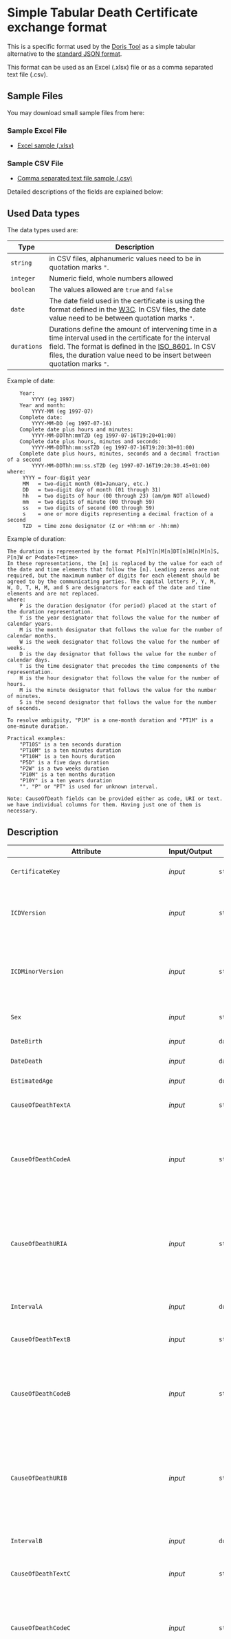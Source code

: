 ﻿# Simple Tabular Death Certificate exchange format

This is a specific format used by the [Doris Tool](https://icd.who.int/doris) as a simple tabular alternative to the [standard JSON format](json-format.md).

This format can be used as an Excel (.xlsx) file or as a comma separated text file (.csv). 

## Sample Files
You may download small sample files from here:
### Sample Excel File
- [Excel sample (.xlsx)](files/sample.xlsx)

### Sample CSV File
- [Comma separated text file sample (.csv)](files/sample.csv)

Detailed descriptions of the fields are explained below:

## Used Data types

The data types used are:

| Type | Description |
| --- | --- |
| `string` | in CSV files, alphanumeric values need to be in quotation marks `"`. |
| `integer` | Numeric field, whole numbers allowed |
| `boolean` | The values allowed are `true` and `false` |
| `date` | The date field used in the certificate is using the format defined in the [W3C](https://www.w3.org/TR/NOTE-datetime). In CSV files, the date value need to be between quotation marks `"`. |
| `durations` | Durations define the amount of intervening time in a time interval used in the certificate for the interval field. The format is defined in the [ISO_8601](https://en.wikipedia.org/wiki/ISO_8601#Durations). In CSV files, the duration value need to be insert between quotation marks `"`.|

Example of date:

```
    Year:
        YYYY (eg 1997)  
    Year and month:  
        YYYY-MM (eg 1997-07)  
    Complete date:  
        YYYY-MM-DD (eg 1997-07-16)  
    Complete date plus hours and minutes:  
        YYYY-MM-DDThh:mmTZD (eg 1997-07-16T19:20+01:00)  
    Complete date plus hours, minutes and seconds:  
        YYYY-MM-DDThh:mm:ssTZD (eg 1997-07-16T19:20:30+01:00)  
    Complete date plus hours, minutes, seconds and a decimal fraction of a second  
        YYYY-MM-DDThh:mm:ss.sTZD (eg 1997-07-16T19:20:30.45+01:00)
where:
     YYYY = four-digit year
     MM   = two-digit month (01=January, etc.)
     DD   = two-digit day of month (01 through 31)
     hh   = two digits of hour (00 through 23) (am/pm NOT allowed)
     mm   = two digits of minute (00 through 59)
     ss   = two digits of second (00 through 59)
     s    = one or more digits representing a decimal fraction of a second
     TZD  = time zone designator (Z or +hh:mm or -hh:mm)
```

Example of duration:

```
The duration is represented by the format P[n]Y[n]M[n]DT[n]H[n]M[n]S, P[n]W or P<date>T<time>
In these representations, the [n] is replaced by the value for each of the date and time elements that follow the [n]. Leading zeros are not required, but the maximum number of digits for each element should be agreed to by the communicating parties. The capital letters P, Y, M, W, D, T, H, M, and S are designators for each of the date and time elements and are not replaced.
where:
    P is the duration designator (for period) placed at the start of the duration representation.
    Y is the year designator that follows the value for the number of calendar years.
    M is the month designator that follows the value for the number of calendar months.
    W is the week designator that follows the value for the number of weeks.
    D is the day designator that follows the value for the number of calendar days.
    T is the time designator that precedes the time components of the representation.
    H is the hour designator that follows the value for the number of hours.
    M is the minute designator that follows the value for the number of minutes.
    S is the second designator that follows the value for the number of seconds.

To resolve ambiguity, "P1M" is a one-month duration and "PT1M" is a one-minute duration.

Practical examples:
    "PT10S" is a ten seconds duration
    "PT10M" is a ten minutes duration
    "PT10H" is a ten hours duration
    "P5D" is a five days duration
    "P2W" is a two weeks duration
    "P10M" is a ten months duration
    "P10Y" is a ten years duration
    "", "P" or "PT" is used for unknown interval.
```

```
Note: CauseOfDeath fields can be provided either as code, URI or text. we have individual columns for them. Having just one of them is necessary. 
```

## Description

| Attribute | Input/Output | Type | Description |
| --- | --- | --- | --- |
| `CertificateKey` | _input_ | `string` | Can be used to identify the certificate. |
| `ICDVersion` | _input_ | `string` | Specify the ICD revision used for the coding of the certificate. DORIS currently supports `ICD11`  |
| `ICDMinorVersion` | _input_ | `string` | Specify the ICD minor version used for the coding of the certificate associated to the ICD version. |
| `Sex` | _input_ | `string` | 1: Male, 2: Female, 9: Unknown |
| `DateBirth` | _input_ | `date` | _see date format above_ |
| `DateDeath` | _input_ | `date` | _see date format above_ |
| `EstimatedAge` | _input_ | `durations` | _see durations format above_ |
| `CauseOfDeathTextA` | _input_ | `string` | Cause field A. Textual conditions.  |
| `CauseOfDeathCodeA` | _input_ | `string` | Cause field A. Classification codes comma separated. Its allowed to use post coordination, i.e. “Stem A & Ext 1 / Stem B”.  |
| `CauseOfDeathURIA` | _input_ | `string` | Cause field A. Classification URI comma separated (Used only for ICD-11). Its allowed to use post coordination, i.e. “Stem A & Ext 1 / Stem B”. |
| `IntervalA` | _input_ | `durations` | Time interval from onset to death for Field A.|
| `CauseOfDeathTextB` | _input_ | `string` | Cause field B. Textual conditions. |
| `CauseOfDeathCodeB` | _input_ | `string` | Cause field B. Classification codes comma separated. Its allowed to use post coordination, i.e. “Stem A & Ext 1 / Stem B”. |
| `CauseOfDeathURIB` | _input_ | `string` | Cause field B. Classification URI comma separated (Used only for ICD-11). Its allowed to use post coordination, i.e. “Stem A & Ext 1 / Stem B”. |
| `IntervalB` | _input_ | `durations` | Time interval from onset to death for Field B. |
| `CauseOfDeathTextC` | _input_ | `string` | Cause field C. Textual conditions. |
| `CauseOfDeathCodeC` | _input_ | `string` | Cause field C. Classification codes comma separated. Its allowed to use post coordination, i.e. “Stem A & Ext 1 / Stem B”. |
| `CauseOfDeathURIC` | _input_ | `string` | Cause field C. Classification URI comma separated (Used only for ICD-11). Its allowed to use post coordination, i.e. “Stem A & Ext 1 / Stem B”. |
| `IntervalC` | _input_ | `durations` | Time interval from onset to death for Field C. |
| `CauseOfDeathTextD` | _input_ | `string` | Cause field D. Textual conditions. |
| `CauseOfDeathCodeD` | _input_ | `string` | Cause field D. Classification codes comma separated. Its allowed to use post coordination, i.e. “Stem A & Ext 1 / Stem B”. |
| `CauseOfDeathURID` | _input_ | `string` | Cause field D. Classification URI comma separated (Used only for ICD-11). Its allowed to use post coordination, i.e. “Stem A & Ext 1 / Stem B”. |
| `IntervalD` | _input_ | `durations`  |Time interval from onset to death for Field D. |
| `CauseOfDeathTextE` | _input_ | `string` | Cause field E. Textual conditions. |
| `CauseOfDeathCodeE` | _input_ | `string` | Cause field E. Classification codes comma separated. Its allowed to use post coordination, i.e. “Stem A & Ext 1 / Stem B”. |
| `CauseOfDeathURIE` | _input_ | `string` | Cause field E. Classification URI comma separated (Used only for ICD-11). Its allowed to use post coordination, i.e. “Stem A & Ext 1 / Stem B”. |
| `IntervalE` | _input_ | `durations` | Time interval from onset to death for Field E. |
| `CauseOfDeathTextPart2` | _input_ | `string` | Cause field Part2. Textual conditions. |
| `CauseOfDeathCodePart2` | _input_ | `string` | Cause field Part2. Classification codes comma separated. Its allowed to use post coordination, i.e. “Stem A & Ext 1 / Stem B”. |
| `CauseOfDeathURIPart2` | _input_ | `string` | Cause field Part2. Classification URI comma separated. Its allowed to use post coordination, i.e. “Stem A & Ext 1 / Stem B”. |
| `SurgeryWasPerformed` | _input_ | `integer` | 0: No, 1: Yes, 9: Unknown |
| `SurgeryDate` | _input_ | `date` | _see date format above_ |
| `SurgeryReason` | _input_ | `string` | If yes, specify reason for surgery (disease or condition). |
| `AutopsyWasRequested` | _input_ | `integer` | 0: No, 1: Yes, 9: Unknown |
| `AutopsyFindings` | _input_ | `integer` | 0: No, 1: Yes, 9: Unknown |
| `MannerOfDeath` | _input_ | `integer` | 0: Disease, 1: Accident, 2: Intentional self harm, 3: Assault, 4: Legal intervention, 5: War, 6: Could not be determined, 7: Pending investigation, 9: Unknown |
| `MannerOfDeathDateOfExternalCauseOrPoisoning` | _input_ | `date` | _see date format above_ |
| `MannerOfDeathDescriptionExternalCause` | _input_ | `string` | Description external cause. |
| `MannerOfDeathPlaceOfOccuranceExternalCause` | _input_ | `integer` | 0: At home, 1: Residential institution, 2: School, other institution, public administration area, 3: Sports and athletics area, 4: Street and highway, 5: Trade and service area, 6: Industrial and construction area, 7: Farm, 8: Other place, 9: Unknown |
| `FetalOrInfantDeathMultiplePregnancy` | _input_ | `integer` | 0: No, 1: Yes, 9: Unknown |
| `FetalOrInfantDeathStillborn` | _input_ | `integer` | 0: No, 1: Yes, 9: Unknown |
| `FetalOrInfantDeathDeathWithin24h` | _input_ | `integer` | If death within 24h specify number of hours survived. |
| `FetalOrInfantDeathBirthWeight` | _input_ | `integer` | Birth weight (in grams). |
| `FetalOrInfantDeathPregnancyWeeks` | _input_ | `integer` | Number of completed weeks of pregnancy. |
| `FetalOrInfantDeathAgeMother` | _input_ | `integer` | Age of mother (years). |
| `FetalOrInfantDeathPerinatalDescription` | _input_ | `string` | If death was perinatal, please state condition of mother that affected the fetus and newborn. |
| `MaternalDeathWasPregnant` | _input_ | `integer` | 0: No, 1: Yes, 9: Unknown |
| `MaternalDeathTimeFromPregnancy` | _input_ | `integer` | 0: "At time of death", 1: "Within 42 days before the death", 2: "Between 43 days up to 1 year before death", 3: "One year or more before death", 9: Unknown |
| `MaternalDeathPregnancyContribute` | _input_ | `integer` |  0: No, 1: Yes, 9: Unknown  |
| `UnderlyingCauseOfDeath` | _input_ | `string` | Manually assigned underlying cause of death provided as code (optional)|
| `UnderlyingCauseOfDeathURI` | _input_ | `string` | Manually assigned underlying cause of death provided as a linearization URI (optional) | 
| `Reject` | _output_ | `boolean` | `false` if the computation was able to select the underlying cause of death, `true` otherwise. The computation can fail for multiple reasons (codes not found in the specific linearization, implausibility of the coding, errors of the system.). The reason can be identified in the file logger or rule logger fields. |
| `Report` | _output_ | `string` | Overview of the steps used by the rule engine to select the Underlaying cause of death. |
| `Errors` | _output_ | `string` | Report field used in case errors occur during computation or rule engine has failed the computation. |
| `Warnings` | _output_ | `string` | Report field used in case the rule engine triggered warnings during the computation. |
| `UnderlyingCauseOfDeathComputed` | _output_ | `string` | Underlying cause of death computed by the system as code. (stem code only) |
| `UnderlyingCauseOfDeathComputedURI` | _output_ | `string` | Underlying cause of death computed by the system as URI (stem code only)|
| `UnderlyingCauseOfDeathComputedComplete` | _output_ | `string` | Underlying cause of death computed by the system (may include postcoordination combination)|
| `UnderlyingCauseOfDeathComputedCompleteURI` | _output_ | `string` | Underlying cause of death computed by the system as linearization URI (may include postcoordination combination) |

